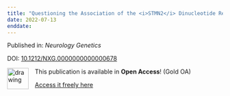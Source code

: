 ```yaml
---
title: "Questioning the Association of the <i>STMN2</i> Dinucleotide Repeat With Amyotrophic Lateral Sclerosis"
date: 2022-07-13
enddate:
---
```


Published in: *Neurology Genetics*

DOI: [10.1212/NXG.0000000000000678](https://doi.org/10.1212/NXG.0000000000000678)

<img src="https://upload.wikimedia.org/wikipedia/commons/thumb/7/77/Open_Access_logo_PLoS_transparent.svg/800px-Open_Access_logo_PLoS_transparent.svg.png" alt="drawing" width="50" align="left"/> &nbsp;&nbsp;&nbsp;This publication is available in **Open Access**! (Gold OA)

&nbsp;&nbsp;&nbsp;<a href="https://ng.neurology.org/content/nng/8/4/e678.full.pdf">Access it freely here</a>

